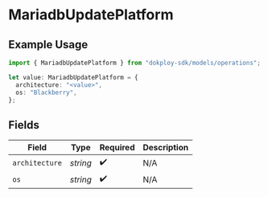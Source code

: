 # MariadbUpdatePlatform

## Example Usage

```typescript
import { MariadbUpdatePlatform } from "dokploy-sdk/models/operations";

let value: MariadbUpdatePlatform = {
  architecture: "<value>",
  os: "Blackberry",
};
```

## Fields

| Field              | Type               | Required           | Description        |
| ------------------ | ------------------ | ------------------ | ------------------ |
| `architecture`     | *string*           | :heavy_check_mark: | N/A                |
| `os`               | *string*           | :heavy_check_mark: | N/A                |